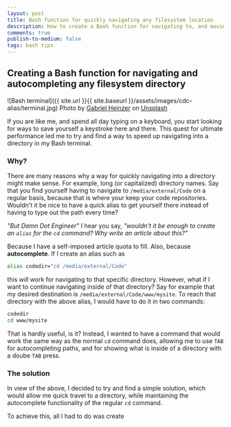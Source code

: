```yaml
---
layout: post
title: Bash function for quickly navigating any filesystem location
description: How to create a Bash function for navigating to, and moving around, a specific location in the filesystem
comments: true
publish-to-medium: false
tags: bash tips
---
```


## Creating a Bash function for navigating and autocompleting any filesystem directory

![Bash terminal]({{ site.url }}{{ site.baseurl }}/assets/images/cdc-alias/terminal.jpg)
Photo by [Gabriel Heinzer](https://unsplash.com/@6heinz3r?utm_source=unsplash&utm_medium=referral&utm_content=creditCopyText) on [Unsplash](https://unsplash.com/s/photos/computer-terminal?utm_source=unsplash&utm_medium=referral&utm_content=creditCopyText)

If you are like me, and spend all day typing on a keyboard, you start looking for ways to save yourself a keystroke here and there. This quest for ultimate performance led me to try and find a way to speed up navigating into a directory in my Bash terminal.

### Why?

There are many reasons why a way for quickly navigating into a directory might make sense. For example, long (or capitalized) directory names. Say that you find yourself having to navigate to `/media/external/Code` on a regular basis, because that is where your keep your code repositories. Wouldn't it be nice to have a quick alias to get yourself there instead of having to type out the path every time?

_"But Damn Dot Engineer"_ I hear you say, _"wouldn't it be enough to create an `alias` for the `cd` command? Why write an article about this?"_

Because I have a self-imposed article quota to fill. Also, because **autocomplete**. If I create an alias such as

```bash
alias codedir="cd /media/external/Code"
```

this _will_ work for navigating to that specific directory. However, what if I want to continue navigating inside of that directory? Say for example that my desired destination is `/media/external/Code/www/mysite`. To reach that directory with the above alias, I would have to do it in two commands:

```bash
codedir
cd www/mysite
```

That is hardly useful, is it? Instead, I wanted to have a command that would work the same way as the normal `cd` command does, allowing me to use `TAB` for autocompleting paths, and for showing what is inside of a directory with a doube `TAB` press.

### The solution

In view of the above, I decided to try and find a simple solution, which would allow me quick travel to a directory, while maintaining the autocomplete functionality of the regular `cd` command.

To achieve this, all I had to do was create 
